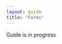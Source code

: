 ```yaml
---
layout: guide
title: "Forms"
---
```


<div class="warning">
  <p>
    Guide is in progress
  </p>
</div>